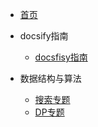 <!-- docs/_sidebar.md -->

* [首页](README.md)
* docsify指南
	
	* [docsfisy指南](/docsify/docsify.md) 
* 数据结构与算法
	* [搜索专题](/algorithm/search.md)
	* [DP专题](/algorithm/DP.md)

	   